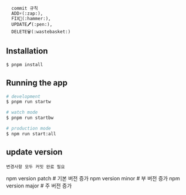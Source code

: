```
  commit 규칙
  ADD⚡(:zap:),
  FIX🔨(:hammer:),
  UPDATE🖊️(:pen:),
  DELETE🗑️(:wastebasket:)
```

## Installation

```bash
$ pnpm install
```

## Running the app

```bash
# development
$ pnpm run startw

# watch mode
$ pnpm run startbw

# production mode
$ npm run start:all
```

## update version

`변경사항 모두 커밋 완료 필요`

npm version patch  # 기본 버전 증가
npm version minor  # 부 버전 증가
npm version major  # 주 버전 증가



